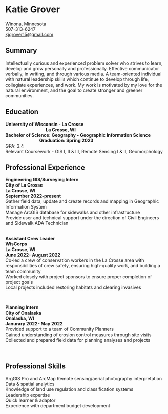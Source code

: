 <h1>Katie Grover</h1>

Winona, Minnesota  <br>  507-313-6247  <br>   kjgrover15@gmail.com


<h2>Summary</h2>
Intellectually curious and experienced problem solver who strives to learn, develop and grow personally and professionally. Effective communicator verbally, in writing, and through various media. A team-oriented individual with natural leadership skills which continue to develop through life, collegiate experiences, and work. My work is motivated by my love for the natural environment, and the goal to create stronger and greener communities. 
<br />

<h2>Education</h2>
<b> University of Wisconsin - La Crosse  &nbsp; &nbsp; &nbsp; &nbsp; &nbsp; &nbsp; &nbsp; &nbsp; &nbsp; &nbsp; &nbsp; &nbsp; &nbsp; &nbsp; &nbsp; &nbsp; &nbsp; &nbsp;  &nbsp; &nbsp; &nbsp; &nbsp; &nbsp; &nbsp; &nbsp; &nbsp; &nbsp;  &nbsp; &nbsp; &nbsp; &nbsp; &nbsp; &nbsp; &nbsp; &nbsp; &nbsp;  &nbsp; &nbsp; &nbsp; &nbsp; &nbsp; &nbsp; &nbsp; &nbsp; &nbsp;  &nbsp; &nbsp; &nbsp; &nbsp; &nbsp; &nbsp; &nbsp; &nbsp; &nbsp; &nbsp; &nbsp; &nbsp; &nbsp; La Crosse, WI <br>
Bachelor of Science: Geography - Geographic Information Science  &nbsp; &nbsp; &nbsp; &nbsp; &nbsp; &nbsp; &nbsp; &nbsp; &nbsp; &nbsp; &nbsp; &nbsp; &nbsp; &nbsp; &nbsp; &nbsp; &nbsp; &nbsp;  &nbsp; &nbsp;  &nbsp; &nbsp; &nbsp; Graduation: Spring 2023 <br> </b> 
GPA: 3.4 <br> 
Relevant Coursework - GIS I, II & III, Remote Sensing I & II, Geomorphology 


<h2>Professional Experience </h2>
<b>Engineering GIS/Surveying Intern <br> City of La Crosse <br>
La Crosse, WI <br> September 2022-present <br> </b>
Gather field data, update and create records and mapping in Geographic Information System <br>
Manage ArcGIS database for sidewalks and other infrastructure <br> 
Provide user and technical support under the direction of Civil Engineers and Sidewalk ADA Technician <br> 

<br>

<b>Assistant Crew Leader <br> WisCorps <br>
La Crosse, WI <br> June 2022- August 2022 <br> </b>
Co-led a crew of conservation workers in the La Crosse area with responsibilities of crew safety, ensuring high-quality work, and building a team community <br>
Worked closely with project sponsors to ensure proper completion of project goals <br> 
Local projects included restoring habitats and clearing invasives <br> 

<br>

<b> Planning Intern <br> City of Onalaska <br>
Onalaska, WI <br> Janurary 2022- May 2022 <br> </b>
Provided support to a team of Community Planners <br> 
Gained understanding of erosion control measures through site visits <br>
Collected and prepared field data for planning analyses and projects <br> 


<br>

<h2>Professional Skills</h2>
ArgGIS Pro and ArcMap
Remote sensing/aerial photography interpretation <br>
Data & spatial analytics <br>
Knowledge of land use regulation and classification systems <br>
Leadership expertise <br>
Quick learner & adaptor <br> 
Experience with department budget development <br> 

